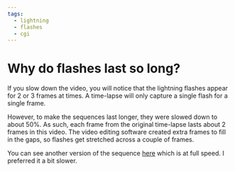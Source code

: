 ```yaml
---
tags:
  - lightning
  - flashes
  - cgi
---
```

# Why do flashes last so long?

If you slow down the video, you will notice that the lightning flashes appear for 2 or 3 frames at times. A time-lapse will only capture a single flash for a single frame.

However, to make the sequences last longer, they were slowed down to about 50%. As such, each frame from the original time-lapse lasts about 2 frames in this video. The video editing software created extra frames to fill in the gaps, so flashes get stretched across a couple of frames.

You can see another version of the sequence [here](https://www.youtube.com/watch?v=LcVVOnHfN1I) which is at full speed. I preferred it a bit slower.

